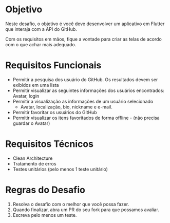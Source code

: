 # Objetivo

Neste desafio, o objetivo é você deve desenvolver um aplicativo em Flutter que interaja com a API do GitHub.

Com os requisitos em mãos, fique a vontade para criar as telas de acordo com o que achar mais adequado. 


# Requisitos Funcionais

- Permitir a pesquisa dos usuário do GitHub. Os resultados devem ser exibidos em uma lista
- Permitir visualizar as seguintes informações dos usuários encontrados: Avatar, login
- Permitir a visualização as informações de um usuário selecionado 
	- Avatar, localização, bio, nickname e e-mail.
- Permitir favoritar os usuários do GitHub
- Permitir visualizar os itens favoritados de forma offline - (não precisa guardar o Avatar)

# Requisitos Técnicos

 - Clean Architecture 
 - Tratamento de erros
 - Testes unitários (pelo menos 1 teste unitário)

# Regras do Desafio

1. Resolva o desafio com o melhor que você possa fazer.
2. Quando finalizar, abra um PR do seu fork para que possamos avaliar.
4. Escreva pelo menos um teste.
